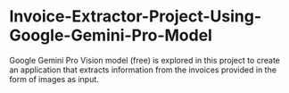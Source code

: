 # Invoice-Extractor-Project-Using-Google-Gemini-Pro-Model
Google Gemini Pro Vision model (free) is explored in this project to create an application that extracts information from the invoices provided in the form of images as input.
